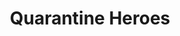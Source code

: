 ---
portfolio: hero
title:  "Quarantine Heroes"
description: "2020 was a tough one. No longer having to lose to He-Man every single time, the Castle Greyskull crew could chill by the pool."
imgSrc: "../images/v3/hero/hero-4.jpg"
layout: port-v
set: hero
---